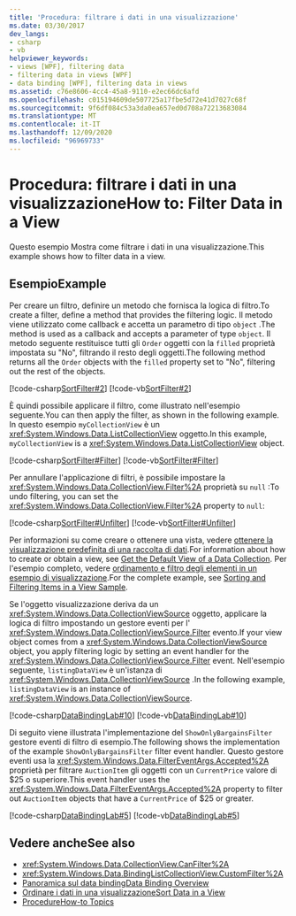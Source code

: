 ```yaml
---
title: 'Procedura: filtrare i dati in una visualizzazione'
ms.date: 03/30/2017
dev_langs:
- csharp
- vb
helpviewer_keywords:
- views [WPF], filtering data
- filtering data in views [WPF]
- data binding [WPF], filtering data in views
ms.assetid: c76e8606-4cc4-45a8-9110-e2ec66dc6afd
ms.openlocfilehash: c015194609de507725a17fbe5d72e41d7027c68f
ms.sourcegitcommit: 9f6df084c53a3da0ea657ed0d708a72213683084
ms.translationtype: MT
ms.contentlocale: it-IT
ms.lasthandoff: 12/09/2020
ms.locfileid: "96969733"
---
```

# <a name="how-to-filter-data-in-a-view"></a><span data-ttu-id="99e65-102">Procedura: filtrare i dati in una visualizzazione</span><span class="sxs-lookup"><span data-stu-id="99e65-102">How to: Filter Data in a View</span></span>
<span data-ttu-id="99e65-103">Questo esempio Mostra come filtrare i dati in una visualizzazione.</span><span class="sxs-lookup"><span data-stu-id="99e65-103">This example shows how to filter data in a view.</span></span>  
  
## <a name="example"></a><span data-ttu-id="99e65-104">Esempio</span><span class="sxs-lookup"><span data-stu-id="99e65-104">Example</span></span>  
 <span data-ttu-id="99e65-105">Per creare un filtro, definire un metodo che fornisca la logica di filtro.</span><span class="sxs-lookup"><span data-stu-id="99e65-105">To create a filter, define a method that provides the filtering logic.</span></span> <span data-ttu-id="99e65-106">Il metodo viene utilizzato come callback e accetta un parametro di tipo `object` .</span><span class="sxs-lookup"><span data-stu-id="99e65-106">The method is used as a callback and accepts a parameter of type `object`.</span></span> <span data-ttu-id="99e65-107">Il metodo seguente restituisce tutti gli `Order` oggetti con la `filled` proprietà impostata su "No", filtrando il resto degli oggetti.</span><span class="sxs-lookup"><span data-stu-id="99e65-107">The following method returns all the `Order` objects with the `filled` property set to "No", filtering out the rest of the objects.</span></span>  
  
 [!code-csharp[SortFilter#2](~/samples/snippets/csharp/VS_Snippets_Wpf/SortFilter/CSharp/Page1.xaml.cs#2)]
 [!code-vb[SortFilter#2](~/samples/snippets/visualbasic/VS_Snippets_Wpf/SortFilter/VisualBasic/Page1.xaml.vb#2)]  
  
 <span data-ttu-id="99e65-108">È quindi possibile applicare il filtro, come illustrato nell'esempio seguente.</span><span class="sxs-lookup"><span data-stu-id="99e65-108">You can then apply the filter, as shown in the following example.</span></span> <span data-ttu-id="99e65-109">In questo esempio `myCollectionView` è un <xref:System.Windows.Data.ListCollectionView> oggetto.</span><span class="sxs-lookup"><span data-stu-id="99e65-109">In this example, `myCollectionView` is a <xref:System.Windows.Data.ListCollectionView> object.</span></span>  
  
 [!code-csharp[SortFilter#Filter](~/samples/snippets/csharp/VS_Snippets_Wpf/SortFilter/CSharp/Page1.xaml.cs#filter)]
 [!code-vb[SortFilter#Filter](~/samples/snippets/visualbasic/VS_Snippets_Wpf/SortFilter/VisualBasic/Page1.xaml.vb#filter)]  
  
 <span data-ttu-id="99e65-110">Per annullare l'applicazione di filtri, è possibile impostare la <xref:System.Windows.Data.CollectionView.Filter%2A> proprietà su `null` :</span><span class="sxs-lookup"><span data-stu-id="99e65-110">To undo filtering, you can set the <xref:System.Windows.Data.CollectionView.Filter%2A> property to `null`:</span></span>  
  
 [!code-csharp[SortFilter#Unfilter](~/samples/snippets/csharp/VS_Snippets_Wpf/SortFilter/CSharp/Page1.xaml.cs#unfilter)]
 [!code-vb[SortFilter#Unfilter](~/samples/snippets/visualbasic/VS_Snippets_Wpf/SortFilter/VisualBasic/Page1.xaml.vb#unfilter)]  
  
 <span data-ttu-id="99e65-111">Per informazioni su come creare o ottenere una vista, vedere [ottenere la visualizzazione predefinita di una raccolta di dati](how-to-get-the-default-view-of-a-data-collection.md).</span><span class="sxs-lookup"><span data-stu-id="99e65-111">For information about how to create or obtain a view, see [Get the Default View of a Data Collection](how-to-get-the-default-view-of-a-data-collection.md).</span></span> <span data-ttu-id="99e65-112">Per l'esempio completo, vedere [ordinamento e filtro degli elementi in un esempio di visualizzazione](https://github.com/Microsoft/WPF-Samples/tree/master/Data%20Binding/SortFilter).</span><span class="sxs-lookup"><span data-stu-id="99e65-112">For the complete example, see [Sorting and Filtering Items in a View Sample](https://github.com/Microsoft/WPF-Samples/tree/master/Data%20Binding/SortFilter).</span></span>  
  
 <span data-ttu-id="99e65-113">Se l'oggetto visualizzazione deriva da un <xref:System.Windows.Data.CollectionViewSource> oggetto, applicare la logica di filtro impostando un gestore eventi per l' <xref:System.Windows.Data.CollectionViewSource.Filter> evento.</span><span class="sxs-lookup"><span data-stu-id="99e65-113">If your view object comes from a <xref:System.Windows.Data.CollectionViewSource> object, you apply filtering logic by setting an event handler for the <xref:System.Windows.Data.CollectionViewSource.Filter> event.</span></span> <span data-ttu-id="99e65-114">Nell'esempio seguente, `listingDataView` è un'istanza di <xref:System.Windows.Data.CollectionViewSource> .</span><span class="sxs-lookup"><span data-stu-id="99e65-114">In the following example, `listingDataView` is an instance of <xref:System.Windows.Data.CollectionViewSource>.</span></span>  
  
 [!code-csharp[DataBindingLab#10](~/samples/snippets/csharp/VS_Snippets_Wpf/DataBindingLab/CSharp/MainWindow.xaml.cs#10)]
 [!code-vb[DataBindingLab#10](~/samples/snippets/visualbasic/VS_Snippets_Wpf/DataBindingLab/VisualBasic/MainWindow.xaml.vb#10)]  
  
 <span data-ttu-id="99e65-115">Di seguito viene illustrata l'implementazione del `ShowOnlyBargainsFilter` gestore eventi di filtro di esempio.</span><span class="sxs-lookup"><span data-stu-id="99e65-115">The following shows the implementation of the example `ShowOnlyBargainsFilter` filter event handler.</span></span> <span data-ttu-id="99e65-116">Questo gestore eventi usa la <xref:System.Windows.Data.FilterEventArgs.Accepted%2A> proprietà per filtrare `AuctionItem` gli oggetti con un `CurrentPrice` valore di $25 o superiore.</span><span class="sxs-lookup"><span data-stu-id="99e65-116">This event handler uses the <xref:System.Windows.Data.FilterEventArgs.Accepted%2A> property to filter out `AuctionItem` objects that have a `CurrentPrice` of $25 or greater.</span></span>  
  
 [!code-csharp[DataBindingLab#5](~/samples/snippets/csharp/VS_Snippets_Wpf/DataBindingLab/CSharp/MainWindow.xaml.cs#5)]
 [!code-vb[DataBindingLab#5](~/samples/snippets/visualbasic/VS_Snippets_Wpf/DataBindingLab/VisualBasic/MainWindow.xaml.vb#5)]  
  
## <a name="see-also"></a><span data-ttu-id="99e65-117">Vedere anche</span><span class="sxs-lookup"><span data-stu-id="99e65-117">See also</span></span>

- <xref:System.Windows.Data.CollectionView.CanFilter%2A>
- <xref:System.Windows.Data.BindingListCollectionView.CustomFilter%2A>
- [<span data-ttu-id="99e65-118">Panoramica sul data binding</span><span class="sxs-lookup"><span data-stu-id="99e65-118">Data Binding Overview</span></span>](/dotnet/desktop-wpf/data/data-binding-overview)
- [<span data-ttu-id="99e65-119">Ordinare i dati in una visualizzazione</span><span class="sxs-lookup"><span data-stu-id="99e65-119">Sort Data in a View</span></span>](how-to-sort-data-in-a-view.md)
- [<span data-ttu-id="99e65-120">Procedure</span><span class="sxs-lookup"><span data-stu-id="99e65-120">How-to Topics</span></span>](data-binding-how-to-topics.md)
